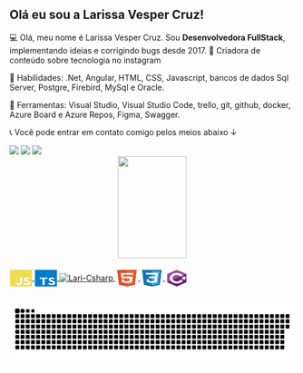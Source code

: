 ## Olá eu sou a Larissa Vesper Cruz!

<p align="left"> 
  💻 Olá, meu nome é Larissa Vesper Cruz. Sou <strong>Desenvolvedora FullStack</strong>, implementando ideias e corrigindo bugs desde 2017.
  💜 Criadora de conteúdo sobre tecnologia no instagram
</p>
<p align="left"> 
  🎈 Habilidades: .Net, Angular, HTML, CSS, Javascript, bancos de dados Sql Server, Postgre, Firebird, MySql e Oracle.
</p>
<p align="left"> 
  📏 Ferramentas: Visual Studio, Visual Studio Code, trello, git, github, docker, Azure Board e Azure Repos, Figma, Swagger.
</p>
<p align="left"> 
📞 Você pode entrar em contato comigo pelos meios abaixo ↓
 <p>
   <div>
       <a href="https://www.instagram.com/laris.code" target="_blank"><img src="https://img.shields.io/badge/-Instagram-%23E4405F?style=for-the-badge&logo=instagram&logoColor=white" target="_blank"></a>
  <a href = "mailto:larissavespercruz@gmail.com"><img src="https://img.shields.io/badge/-Gmail-%23333?style=for-the-badge&logo=gmail&logoColor=white" target="_blank"></a>
  <a href="https://www.linkedin.com/in/larissa-vesper-ab8485145" target="_blank">
    <img src="https://img.shields.io/badge/-LinkedIn-%230077B5?style=for-the-badge&logo=linkedin&logoColor=white" target="_blank"></a> 
</div>

<div align="center">
  <a href="https://github.com/larissavespercruz">
  <img height="180em" width="49%" src="https://github-readme-stats.vercel.app/api?username=larissavespercruz&show_icons=true&theme=synthwave&include_all_commits=true&count_private=true"/>
</div>
<div style="display: inline_block"><br>
  <img align="center" alt="Lari-Js" height="30" width="40" src="https://raw.githubusercontent.com/devicons/devicon/master/icons/javascript/javascript-plain.svg">
  <img align="center" alt="Lari-Ts" height="30" width="40" src="https://raw.githubusercontent.com/devicons/devicon/master/icons/typescript/typescript-plain.svg">
  <img align="center" alt="Lari-Csharp" height="30" width="40" src="https://cdn.jsdelivr.net/gh/devicons/devicon/icons/angularjs/angularjs-original.svg">
  <img align="center" alt="Lari-HTML" height="30" width="40" src="https://raw.githubusercontent.com/devicons/devicon/master/icons/html5/html5-original.svg">
  <img align="center" alt="Lari-CSS" height="30" width="40" src="https://raw.githubusercontent.com/devicons/devicon/master/icons/css3/css3-original.svg">
  <img align="center" alt="Lari-Csharp" height="30" width="40" src="https://raw.githubusercontent.com/devicons/devicon/master/icons/csharp/csharp-original.svg">
</div>
  
  ##
 
<div> 

 
  ![Snake animation](https://github.com/larissavespercruz/larissavespercruz/blob/output/github-contribution-grid-snake.svg)
 
</div>

